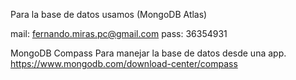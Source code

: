 Para la base de datos usamos (MongoDB Atlas)

mail: fernando.miras.pc@gmail.com
pass: 36354931


MongoDB Compass
Para manejar la base de datos desde una app.
https://www.mongodb.com/download-center/compass
